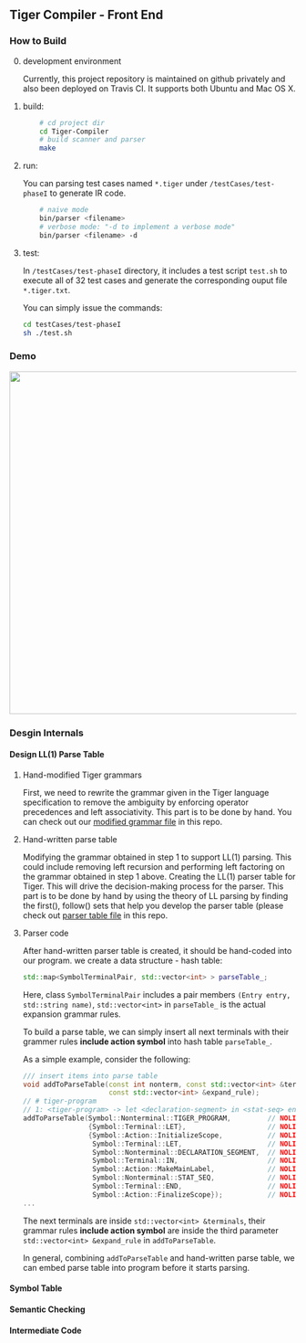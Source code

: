 ## Tiger Compiler - Front End

### How to Build

0. development environment

	Currently, this project repository is maintained on github privately and also been deployed on Travis CI.
	It supports both Ubuntu and Mac OS X.

1. build:

	```bash
		# cd project dir
		cd Tiger-Compiler
		# build scanner and parser
		make
	```
	
2. run:

	You can parsing test cases named `*.tiger` under `/testCases/test-phaseI` to generate IR code.

	```bash
		# naive mode
		bin/parser <filename>
		# verbose mode: "-d to implement a verbose mode" 
		bin/parser <filename> -d
	```	

3. test:

	In `/testCases/test-phaseI` directory, it includes a test script `test.sh` to execute all of 32 test cases and
	generate the corresponding ouput file `*.tiger.txt`. 

	You can simply issue the commands:

	```bash
	cd testCases/test-phaseI
	sh ./test.sh
	```

### Demo

<a href="https://asciinema.org/a/89pja97rl0kb6s49iejc47lmn" target="_blank"><img src="https://asciinema.org/a/89pja97rl0kb6s49iejc47lmn.png" width="600" /></a>

### Desgin Internals

#### Design LL(1) Parse Table

1. Hand-modified Tiger grammars

	First, we need to rewrite the grammar given in the Tiger language specification to remove the ambiguity by enforcing operator precedences and left associativity. This part is to be done by hand. You can check out our [modified grammar file](https://github.com/gangliao/Tiger-Compiler/blob/master/phase1/part1/gang/grammar.md) in this repo.

2. Hand-written parse table

	Modifying the grammar obtained in step 1 to support LL(1) parsing. This could include removing left recursion and performing left factoring on the grammar obtained in step 1 above. Creating the LL(1) parser table for Tiger. This will drive the decision-making process for the parser. This part is to be done by hand by using the theory of LL parsing by finding the first(), follow() sets that help you develop the parser table (please check out [parser table file](https://github.com/gangliao/Tiger-Compiler/blob/master/phase1/part1/gang/parser_table.md) in this repo.

3. Parser code

	After hand-written parser table is created, it should be hand-coded into our program. we create a data structure - hash table:
	
	```c++
	std::map<SymbolTerminalPair, std::vector<int> > parseTable_;
	```

	Here, class `SymbolTerminalPair` includes a pair members `(Entry entry, std::string name)`, `std::vector<int>` in `parseTable_` is the actual expansion grammar rules.
	
	To build a parse table, we can simply insert all next terminals with their grammer rules **include action symbol** into hash table `parseTable_`.

	As a simple example, consider the following:

	```c++
	/// insert items into parse table
	void addToParseTable(const int nonterm, const std::vector<int> &terminals,
						 const std::vector<int> &expand_rule);
	// # tiger-program
	// 1: <tiger-program> -> let <declaration-segment> in <stat-seq> end
	addToParseTable(Symbol::Nonterminal::TIGER_PROGRAM,         // NOLINT
					{Symbol::Terminal::LET},                    // NOLINT
					{Symbol::Action::InitializeScope,           // NOLINT
					 Symbol::Terminal::LET,                     // NOLINT
					 Symbol::Nonterminal::DECLARATION_SEGMENT,  // NOLINT
					 Symbol::Terminal::IN,                      // NOLINT
					 Symbol::Action::MakeMainLabel,             // NOLINT
					 Symbol::Nonterminal::STAT_SEQ,             // NOLINT
					 Symbol::Terminal::END,                     // NOLINT
					 Symbol::Action::FinalizeScope});           // NOLINT
	...				
	```

	The next terminals are inside `std::vector<int> &terminals`, their grammar rules **include action symbol** are inside the third parameter `std::vector<int> &expand_rule` in `addToParseTable`.

	In general, combining `addToParseTable` and hand-written parse table, we can embed parse table into program before it starts parsing.

#### Symbol Table




#### Semantic Checking

#### Intermediate Code

